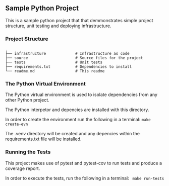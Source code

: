 ## Sample Python Project
This is a sample python project that that demmonstrates simple project structure, unit testing and deploying infrastructure.  

### Project Structure
    .
    ├── infrastructure             # Infrastructure as code
    ├── source                     # Source files for the project
    ├── tests                      # Unit tests
    ├── requirements.txt           # Dependencies to install
    └── readme.md                  # This readme


### The Python Virtual Environment
The Python virtual environment is used to isolate dependencies from any 
other Python project.

The Python interpetor and depencies are installed with this directory.   

In order to create the environment run the following in a terminal: 
``` make  create-evn ```

The .venv directory will be created and any depencies within the requirements.txt file will be installed.

### Running the Tests
This project makes use of pytest and pytest-cov to run tests and produce a coverage report.

In order to execute the tests, run the following in a terminal:
``` make run-tests```

